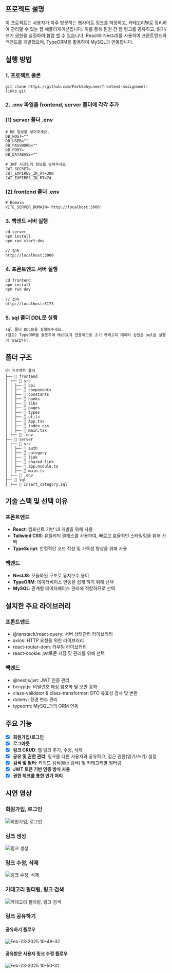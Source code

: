 ## 프로젝트 설명
이 프로젝트는 사용자가 자주 방문하는 웹사이트 링크를 저장하고, 카테고리별로 정리하여 관리할 수 있는 웹 애플리케이션입니다. 
이를 통해 팀원 간 웹 링크를 공유하고, 읽기/쓰기 권한을 설정하여 협업 할 수 있습니다. React와 NestJS를 사용하여 프론트엔드와 백엔드를 개발했으며, TypeORM을 활용하여 MySQL과 연동합니다.

## 실행 방법

### 1. 프로젝트 클론
```
git clone https://github.com/ParkSohyunee/frontend-assignment-links.git
```

### 2. .env 파일을 frontend, server 폴더에 각각 추가
### (1) server 폴더 .env
```
# DB 정보를 넣어주세요.
DB_HOST=""
DB_USER=""
DB_PASSWORD=""
DB_PORT=
DB_DATABASE=""

# JWT 시크릿키 정보를 넣어주세요.
JWT_SECRET=
JWT_EXPIRES_IN_AT=30m
JWT_EXPIRES_IN_RT=7d
```
### (2) frontend 폴더 .env
```
# Domain
VITE_SERVER_DOMAIN='http://localhost:3000'
```

### 3. 백엔드 서버 실행
```
cd server
npm install
npm run start:dev

// 접속
http://localhost:3000
```

### 4. 프론트엔드 서버 실행
```
cd frontend
npm install
npm run dev

// 접속
http://localhost:5173 
```

### 5. sql 폴더 DDL문 실행
```
sql 폴더 DDL문을 실행해주세요.
(참고) TypeORM을 활용하여 MySQL과 연동하므로 초기 카테고리 데이터 삽입은 sql문 실행이 필요합니다.
```

## 폴더 구조
```
📦 프로젝트 폴더
├── 📂 frontend
│ ├── 📂 src
│ │ ├── 📂 api
│ │ ├── 📂 components
│ │ ├── 📂 constants
│ │ ├── 📂 hooks
│ │ ├── 📂 libs
│ │ ├── 📂 pages
│ │ ├── 📂 types
│ │ ├── 📂 utils
│ │ ├── 📄 App.tsx
│ │ ├── 📄 index.css
│ │ ├── 📄 main.tsx
│ ├── 📄 .env
├── 📂 server
│ ├── 📂 src
│ │ ├── 📂 auth
│ │ ├── 📂 category
│ │ ├── 📂 link
│ │ ├── 📂 shared-link
│ │ ├── 📄 app.module.ts
│ │ ├── 📄 main.ts
│ ├── 📄 .env
├── 📂 sql
│ ├── 📄 insert_category.sql
```

## 기술 스택 및 선택 이유
### 프론트엔드
- **React**: 컴포넌트 기반 UI 개발을 위해 사용
- **Tailwind CSS**: 유틸리티 클래스를 사용하여, 빠르고 효율적인 스타일링을 위해 선택
- **TypeScript**: 안정적인 코드 작성 및 가독성 향상을 위해 사용
### 백엔드
- **NestJS**: 모듈화된 구조로 유지보수 용이
- **TypeORM**: 데이터베이스 연동을 쉽게 하기 위해 선택
- **MySQL**: 관계형 데이터베이스 관리에 적합하므로 선택

## 설치한 주요 라이브러리
### 프론트엔드
- @tanstack/react-query: 서버 상태관리 라이브러리
- axios: HTTP 요청을 위한 라이브러리
- react-router-dom: 라우팅 라이브러리
- react-cookie: jwt토큰 저장 및 관리를 위해 선택
### 백엔드
- @nestjs/jwt: JWT 인증 관리
- bcryptjs: 비밀번호 해싱 암호화 및 보안 강화
- class-validator & class-transformer: DTO 유효성 검사 및 변환
- dotenv: 환경 변수 관리
- typeorm: MySQL과의 ORM 연동

## 주요 기능
- [x] **회원가입/로그인**
- [x] **로그아웃**
- [x] **링크 CRUD**: 웹 링크 추가, 수정, 삭제
- [x] **공유 및 권한 관리**: 링크를 다른 사용자와 공유하고, 접근 권한(읽기/쓰기) 설정
- [x] **검색 및 필터**: 키워드 검색(like 검색) 및 카테고리별 필터링
- [x] **JWT 토큰 기반 인증 방식 사용**
- [x] **권한 체크를 통한 인가 처리**

## 시연 영상
### 회원가입, 로그인
![회원가입, 로그인](https://github.com/user-attachments/assets/72a5bf38-20bf-466e-abf9-91cd21c95a20)

### 링크 생성
![링크 생성](https://github.com/user-attachments/assets/d5c54b31-55c0-4828-b5da-ca0b78904267)

### 링크 수정, 삭제
![링크 수정, 삭제](https://github.com/user-attachments/assets/53cb8473-7302-420a-b4f9-561c94d5d0d7)

### 카테고리 필터링, 링크 검색
![카테고리 필터링, 링크 검색](https://github.com/user-attachments/assets/1a81f086-e7b3-4e2e-933f-657dc2c547da)

### 링크 공유하기
#### 공유하기 플로우
![Feb-23-2025 10-49-32](https://github.com/user-attachments/assets/a09ad081-54ee-4a14-9758-65078ee9886d)

#### 공유받은 사용자 링크 수정 플로우
![Feb-23-2025 10-50-31](https://github.com/user-attachments/assets/458042f1-2bbf-49cd-a7f3-226f1898a33c)
